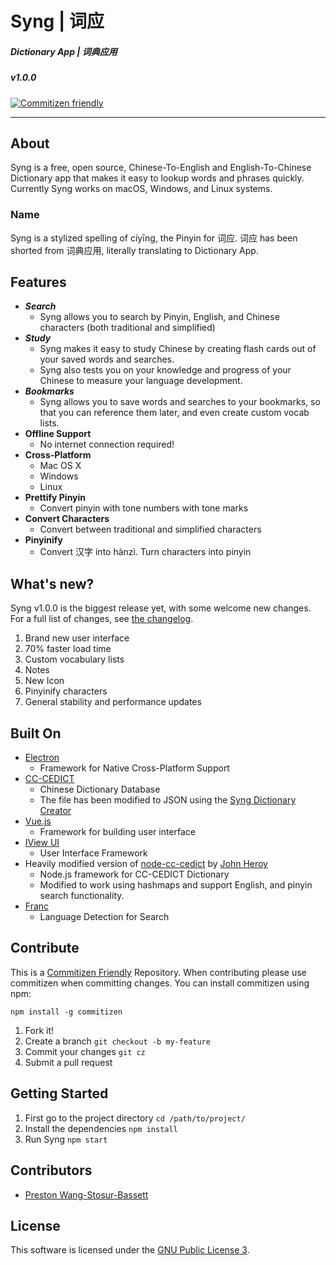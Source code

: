 # __Syng | 词应__
##### Dictionary App | 词典应用
##### v1.0.0
[![Commitizen friendly](https://img.shields.io/badge/commitizen-friendly-brightgreen.svg)](http://commitizen.github.io/cz-cli/)

---

## __About__
Syng is a free, open source, Chinese-To-English and English-To-Chinese Dictionary app that makes it easy to lookup words and phrases quickly. Currently Syng works on macOS, Windows, and Linux systems. 

### Name
Syng is a stylized spelling of cíyīng, the Pinyin for 词应. 词应 has been shorted from 词典应用, literally translating to Dictionary App.

## __Features__
- ___Search___
    - Syng allows you to search by Pinyin, English, and Chinese characters (both traditional and simplified)
- ___Study___
    - Syng makes it easy to study Chinese by creating flash cards out of your saved words and searches.
    - Syng also tests you on your knowledge and progress of your Chinese to measure your language development.
- ___Bookmarks___
    - Syng allows you to save words and searches to your bookmarks, so that you can reference them later, and even create custom vocab lists.
- __Offline Support__
    - No internet connection required! 
- __Cross-Platform__
    - Mac OS X
    - Windows
    - Linux
- __Prettify Pinyin__
    - Convert pinyin with tone numbers with tone marks
- __Convert Characters__
    - Convert between traditional and simplified characters
- __Pinyinify__
    - Convert 汉字 into hànzì. Turn characters into pinyin

## __What's new?__
Syng v1.0.0 is the biggest release yet, with some welcome new changes. For a full list of changes, see [the changelog](https://github.com/sotch-pr35mac/syng/blob/master/CHANGELOG.md).
1. Brand new user interface
2. 70% faster load time
3. Custom vocabulary lists
4. Notes
5. New Icon
6. Pinyinify characters
7. General stability and performance updates

## __Built On__
   - [Electron](http://electron.atom.io)
      - Framework for Native Cross-Platform Support
   - [CC-CEDICT](http://www.mdbg.net/chindict/chindict.php?page=cedict)
      - Chinese Dictionary Database
      - The file has been modified to JSON using the [Syng Dictionary Creator](https://github.com/sotch-pr35mac/syng-dictionary-creator)
   - [Vue.js](https://vuejs.org/)
      - Framework for building user interface
   - [IView UI](https://www.iviewui.com/)
      - User Interface Framework
   - Heavily modified version of [node-cc-cedict](https://github.com/johnheroy/node-cc-cedict) by [John Heroy](http://johnheroy.com/)
      - Node.js framework for CC-CEDICT Dictionary
      - Modified to work using hashmaps and support English, and pinyin search functionality.
   - [Franc](https://github.com/wooorm/franc)
      - Language Detection for Search

## __Contribute__
This is a [Commitizen Friendly](https://github.com/commitizen/cz-cli) Repository. When contributing please use commitizen when committing changes.
You can install commitizen using npm:
```
npm install -g commitizen
```
1. Fork it!
2. Create a branch `git checkout -b my-feature`
3. Commit your changes `git cz`
4. Submit a pull request

## __Getting Started__
1. First go to the project directory
    `cd /path/to/project/`
2. Install the dependencies
    `npm install`
3. Run Syng
    `npm start`

## __Contributors__
- [Preston Wang-Stosur-Bassett](http://www.stosur.info)

## __License__
This software is licensed under the [GNU Public License 3](https://www.gnu.org/licenses/gpl-3.0.en.html).
